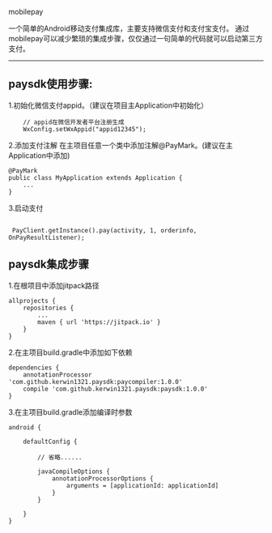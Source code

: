 mobilepay

一个简单的Android移动支付集成库，主要支持微信支付和支付宝支付。
通过mobilepay可以减少繁琐的集成步骤，仅仅通过一句简单的代码就可以启动第三方支付。

---------------------------------------


paysdk使用步骤:
------------------------------------
1.初始化微信支付appid。（建议在项目主Application中初始化）

```
    // appid在微信开发者平台注册生成
    WxConfig.setWxAppid("appid12345");
```

2.添加支付注解
在主项目任意一个类中添加注解@PayMark。(建议在主Application中添加)

```
@PayMark
public class MyApplication extends Application {
    ...
}
```


3.启动支付

```

 PayClient.getInstance().pay(activity, 1, orderinfo, OnPayResultListener);

```


paysdk集成步骤
-------------------------------------
1.在根项目中添加jitpack路径
```
allprojects {
    repositories {
        ...
        maven { url 'https://jitpack.io' }
    }
}
```


2.在主项目build.gradle中添加如下依赖

```
dependencies {
    annotationProcessor 'com.github.kerwin1321.paysdk:paycompiler:1.0.0'
    compile 'com.github.kerwin1321.paysdk:paysdk:1.0.0'
}
```


3.在主项目build.gradle添加编译时参数

```
android {

    defaultConfig {

        // 省略......

        javaCompileOptions {
            annotationProcessorOptions {
                arguments = [applicationId: applicationId]
            }
        }

    }
}
```



